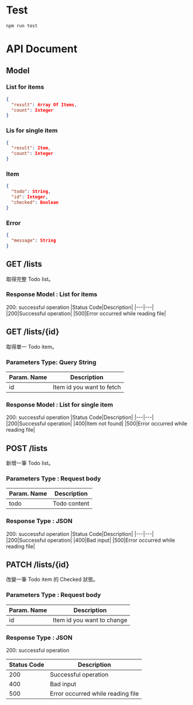 # Test

```
npm run test
```

# API Document

## Model

### List for items

```json
{
  "result": Array Of Items,
  "count": Integer
}
```

### Lis for single item

```json
{
  "result": Item,
  "count": Integer
}
```

### Item

```json
{
  "todo": String,
  "id": Integer,
  "checked": Boolean
}
```

### Error

```json
{
  "message": String
}
```

## GET /lists

取得完整 Todo list。

### Response Model : List for items

200: successful operation
|Status Code|Description|
|---|---|
|200|Successful operation|
|500|Error occurred while reading file|

## GET /lists/{id}

取得單一 Todo item。

### Parameters Type: Query String

| Param. Name | Description               |
| ----------- | ------------------------- |
| id          | Item id you want to fetch |

### Response Model : List for single item

200: successful operation
|Status Code|Description|
|---|---|
|200|Successful operation|
|400|Item not found|
|500|Error occurred while reading file|

## POST /lists

新增一筆 Todo list。

### Parameters Type : Request body

| Param. Name | Description  |
| ----------- | ------------ |
| todo        | Todo content |

### Response Type : JSON

200: successful operation
|Status Code|Description|
|---|---|
|200|Successful operation|
|400|Bad input|
|500|Error occurred while reading file|

## PATCH /lists/{id}

改變一筆 Todo item 的 Checked 狀態。

### Parameters Type : Request body

| Param. Name | Description                |
| ----------- | -------------------------- |
| id          | Item id you want to change |

### Response Type : JSON

200: successful operation

| Status Code | Description                       |
| ----------- | --------------------------------- |
| 200         | Successful operation              |
| 400         | Bad input                         |
| 500         | Error occurred while reading file |
